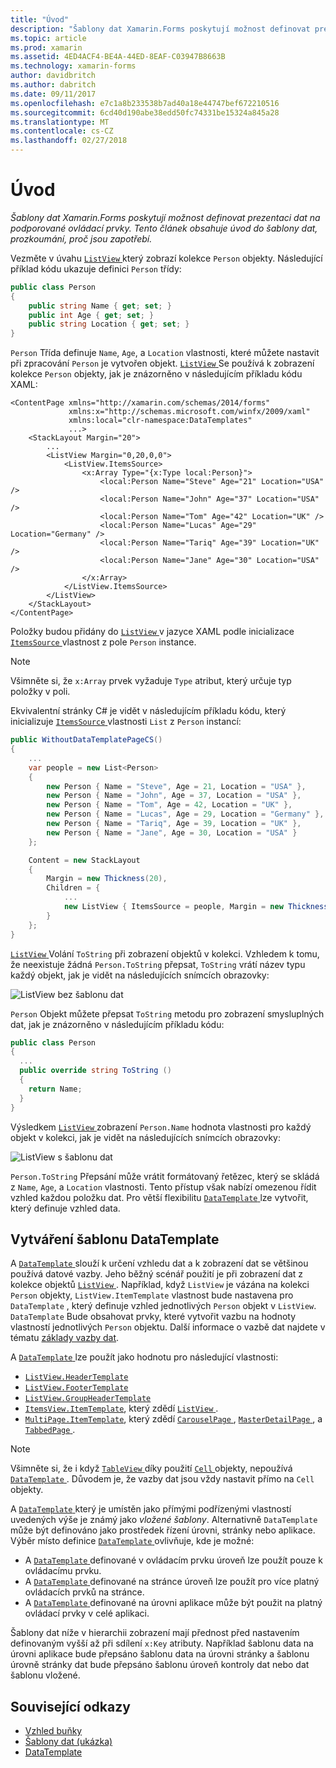 ```yaml
---
title: "Úvod"
description: "Šablony dat Xamarin.Forms poskytují možnost definovat prezentaci dat na podporované ovládací prvky. Tento článek obsahuje úvod do šablony dat, prozkoumání, proč jsou zapotřebí."
ms.topic: article
ms.prod: xamarin
ms.assetid: 4ED4ACF4-BE4A-44ED-8EAF-C03947B8663B
ms.technology: xamarin-forms
author: davidbritch
ms.author: dabritch
ms.date: 09/11/2017
ms.openlocfilehash: e7c1a8b233538b7ad40a18e44747bef672210516
ms.sourcegitcommit: 6cd40d190abe38edd50fc74331be15324a845a28
ms.translationtype: MT
ms.contentlocale: cs-CZ
ms.lasthandoff: 02/27/2018
---
```

# <a name="introduction"></a>Úvod

_Šablony dat Xamarin.Forms poskytují možnost definovat prezentaci dat na podporované ovládací prvky. Tento článek obsahuje úvod do šablony dat, prozkoumání, proč jsou zapotřebí._

Vezměte v úvahu [ `ListView` ](https://developer.xamarin.com/api/type/Xamarin.Forms.ListView/) který zobrazí kolekce `Person` objekty. Následující příklad kódu ukazuje definici `Person` třídy:

```csharp
public class Person
{
    public string Name { get; set; }
    public int Age { get; set; }
    public string Location { get; set; }
}
```

`Person` Třída definuje `Name`, `Age`, a `Location` vlastnosti, které můžete nastavit při zpracování `Person` je vytvořen objekt. [ `ListView` ](https://developer.xamarin.com/api/type/Xamarin.Forms.ListView/) Se používá k zobrazení kolekce `Person` objekty, jak je znázorněno v následujícím příkladu kódu XAML:

```xaml
<ContentPage xmlns="http://xamarin.com/schemas/2014/forms"
             xmlns:x="http://schemas.microsoft.com/winfx/2009/xaml"
             xmlns:local="clr-namespace:DataTemplates"
             ...>
    <StackLayout Margin="20">
        ...
        <ListView Margin="0,20,0,0">
            <ListView.ItemsSource>
                <x:Array Type="{x:Type local:Person}">
                    <local:Person Name="Steve" Age="21" Location="USA" />
                    <local:Person Name="John" Age="37" Location="USA" />
                    <local:Person Name="Tom" Age="42" Location="UK" />
                    <local:Person Name="Lucas" Age="29" Location="Germany" />
                    <local:Person Name="Tariq" Age="39" Location="UK" />
                    <local:Person Name="Jane" Age="30" Location="USA" />
                </x:Array>
            </ListView.ItemsSource>
        </ListView>
    </StackLayout>
</ContentPage>
```

Položky budou přidány do [ `ListView` ](https://developer.xamarin.com/api/type/Xamarin.Forms.ListView/) v jazyce XAML podle inicializace [ `ItemsSource` ](https://developer.xamarin.com/api/property/Xamarin.Forms.ItemsView%3CTVisual%3E.ItemsSource/) vlastnost z pole `Person` instance.

> [!NOTE]
> Všimněte si, že `x:Array` prvek vyžaduje `Type` atribut, který určuje typ položky v poli.

Ekvivalentní stránky C# je vidět v následujícím příkladu kódu, který inicializuje [ `ItemsSource` ](https://developer.xamarin.com/api/property/Xamarin.Forms.ItemsView%3CTVisual%3E.ItemsSource/) vlastnosti `List` z `Person` instancí:

```csharp
public WithoutDataTemplatePageCS()
{
    ...
    var people = new List<Person>
    {
        new Person { Name = "Steve", Age = 21, Location = "USA" },
        new Person { Name = "John", Age = 37, Location = "USA" },
        new Person { Name = "Tom", Age = 42, Location = "UK" },
        new Person { Name = "Lucas", Age = 29, Location = "Germany" },
        new Person { Name = "Tariq", Age = 39, Location = "UK" },
        new Person { Name = "Jane", Age = 30, Location = "USA" }
    };

    Content = new StackLayout
    {
        Margin = new Thickness(20),
        Children = {
            ...
            new ListView { ItemsSource = people, Margin = new Thickness(0, 20, 0, 0) }
        }
    };
}
```

[ `ListView` ](https://developer.xamarin.com/api/type/Xamarin.Forms.ListView/) Volání `ToString` při zobrazení objektů v kolekci. Vzhledem k tomu, že neexistuje žádná `Person.ToString` přepsat, `ToString` vrátí název typu každý objekt, jak je vidět na následujících snímcích obrazovky:

![](introduction-images/no-data-template.png "ListView bez šablonu dat")

`Person` Objekt můžete přepsat `ToString` metodu pro zobrazení smysluplných dat, jak je znázorněno v následujícím příkladu kódu:

```csharp
public class Person
{
  ...
  public override string ToString ()
  {
    return Name;
  }
}
```

Výsledkem [ `ListView` ](https://developer.xamarin.com/api/type/Xamarin.Forms.ListView/) zobrazení `Person.Name` hodnota vlastnosti pro každý objekt v kolekci, jak je vidět na následujících snímcích obrazovky:

![](introduction-images/override-tostring.png "ListView s šablonu dat")

`Person.ToString` Přepsání může vrátit formátovaný řetězec, který se skládá z `Name`, `Age`, a `Location` vlastnosti. Tento přístup však nabízí omezenou řídit vzhled každou položku dat. Pro větší flexibilitu [ `DataTemplate` ](https://developer.xamarin.com/api/type/Xamarin.Forms.DataTemplate/) lze vytvořit, který definuje vzhled data.

## <a name="creating-a-datatemplate"></a>Vytváření šablonu DataTemplate

A [ `DataTemplate` ](https://developer.xamarin.com/api/type/Xamarin.Forms.DataTemplate/) slouží k určení vzhledu dat a k zobrazení dat se většinou používá datové vazby. Jeho běžný scénář použití je při zobrazení dat z kolekce objektů [ `ListView` ](https://developer.xamarin.com/api/type/Xamarin.Forms.ListView/). Například, když `ListView` je vázána na kolekci `Person` objekty, `ListView.ItemTemplate` vlastnost bude nastavena pro `DataTemplate` , který definuje vzhled jednotlivých `Person` objekt v `ListView`. `DataTemplate` Bude obsahovat prvky, které vytvořit vazbu na hodnoty vlastností jednotlivých `Person` objektu. Další informace o vazbě dat najdete v tématu [základy vazby dat](~/xamarin-forms/xaml/xaml-basics/data-binding-basics.md).

A [ `DataTemplate` ](https://developer.xamarin.com/api/type/Xamarin.Forms.DataTemplate/) lze použít jako hodnotu pro následující vlastnosti:

- [`ListView.HeaderTemplate`](https://developer.xamarin.com/api/property/Xamarin.Forms.ListView.HeaderTemplate/)
- [`ListView.FooterTemplate`](https://developer.xamarin.com/api/property/Xamarin.Forms.ListView.FooterTemplate/)
- [`ListView.GroupHeaderTemplate`](https://developer.xamarin.com/api/property/Xamarin.Forms.ListView.GroupHeaderTemplate/)
- [`ItemsView.ItemTemplate`](https://developer.xamarin.com/api/type/Xamarin.Forms.ItemsView%3CTVisual%3E/), který zdědí [ `ListView` ](https://developer.xamarin.com/api/type/Xamarin.Forms.ListView/).
- [`MultiPage.ItemTemplate`](https://developer.xamarin.com/api/type/Xamarin.Forms.MultiPage%3CT%3E/), který zdědí [ `CarouselPage` ](https://developer.xamarin.com/api/type/Xamarin.Forms.CarouselPage/), [ `MasterDetailPage` ](https://developer.xamarin.com/api/type/Xamarin.Forms.MasterDetailPage/), a [ `TabbedPage` ](https://developer.xamarin.com/api/type/Xamarin.Forms.TabbedPage/).

> [!NOTE]
> Všimněte si, že i když [ `TableView` ](https://developer.xamarin.com/api/type/Xamarin.Forms.TableView/) díky použití [ `Cell` ](https://developer.xamarin.com/api/type/Xamarin.Forms.Cell/) objekty, nepoužívá [ `DataTemplate` ](https://developer.xamarin.com/api/type/Xamarin.Forms.DataTemplate/). Důvodem je, že vazby dat jsou vždy nastavit přímo na `Cell` objekty.

A [ `DataTemplate` ](https://developer.xamarin.com/api/type/Xamarin.Forms.DataTemplate/) který je umístěn jako přímými podřízenými vlastností uvedených výše je známý jako *vložené šablony*. Alternativně `DataTemplate` může být definováno jako prostředek řízení úrovni, stránky nebo aplikace. Výběr místo definice [ `DataTemplate` ](https://developer.xamarin.com/api/type/Xamarin.Forms.DataTemplate/) ovlivňuje, kde je možné:

- A [ `DataTemplate` ](https://developer.xamarin.com/api/type/Xamarin.Forms.DataTemplate/) definované v ovládacím prvku úroveň lze použít pouze k ovládacímu prvku.
- A [ `DataTemplate` ](https://developer.xamarin.com/api/type/Xamarin.Forms.DataTemplate/) definované na stránce úroveň lze použít pro více platný ovládacích prvků na stránce.
- A [ `DataTemplate` ](https://developer.xamarin.com/api/type/Xamarin.Forms.DataTemplate/) definované na úrovni aplikace může být použit na platný ovládací prvky v celé aplikaci.

Šablony dat níže v hierarchii zobrazení mají přednost před nastavením definovaným vyšší až při sdílení `x:Key` atributy. Například šablonu data na úrovni aplikace bude přepsáno šablonu data na úrovni stránky a šablonu úrovně stránky dat bude přepsáno šablonu úroveň kontroly dat nebo dat šablonu vložené.


## <a name="related-links"></a>Související odkazy

- [Vzhled buňky](~/xamarin-forms/user-interface/listview/customizing-cell-appearance.md)
- [Šablony dat (ukázka)](https://developer.xamarin.com/samples/xamarin-forms/templates/datatemplates/)
- [DataTemplate](https://developer.xamarin.com/api/type/Xamarin.Forms.DataTemplate/)

